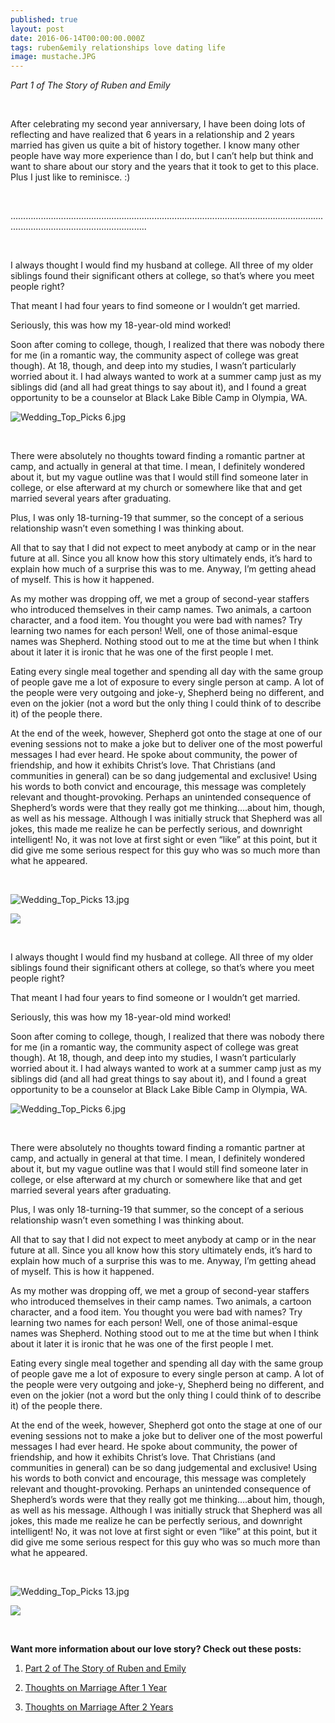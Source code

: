 ```yaml
---
published: true
layout: post
date: 2016-06-14T00:00:00.000Z
tags: ruben&emily relationships love dating life
image: mustache.JPG
---
```

*Part 1 of The Story of Ruben and Emily*

<br>

After celebrating my second year anniversary, I have been doing lots of reflecting and have realized that 6 years in a relationship and 2 years married has given us quite a bit of history together. I know many other people have way more experience than I do, but I can’t help but think and want to share about our story and the years that it took to get to this place. Plus I just like to reminisce. :)

<br>

…………………………………………………………………………………………………………….......................................................

<br>

I always thought I would find my husband at college. All three of my older siblings found their significant others at college, so that’s where you meet people right?

That meant I had four years to find someone or I wouldn’t get married.

Seriously, this was how my 18-year-old mind worked!

Soon after coming to college, though, I realized that there was nobody there for me (in a romantic way, the community aspect of college was great though). At 18, though, and deep into my studies, I wasn’t particularly worried about it. I had always wanted to work at a summer camp just as my siblings did (and all had great things to say about it), and I found a great opportunity to be a counselor at Black Lake Bible Camp in Olympia, WA.





![Wedding_Top_Picks 6.jpg](/content/Wedding_Top_Picks-6.jpg)

<br>

There were absolutely no thoughts toward finding a romantic partner at camp, and actually in general at that time. I mean, I definitely wondered about it, but my vague outline was that I would still find someone later in college, or else afterward at my church or somewhere like that and get married several years after graduating.

Plus, I was only 18-turning-19 that summer, so the concept of a serious relationship wasn’t even something I was thinking about.

All that to say that I did not expect to meet anybody at camp or in the near future at all. Since you all know how this story ultimately ends, it’s hard to explain how much of a surprise this was to me. Anyway, I’m getting ahead of myself. This is how it happened.


As my mother was dropping off, we met a group of second-year staffers who introduced themselves in their camp names. Two animals, a cartoon character, and a food item. You thought you were bad with names? Try learning two names for each person! Well, one of those animal-esque names was Shepherd. Nothing stood out to me at the time but when I think about it later it is ironic that he was one of the first people I met.

Eating every single meal together and spending all day with the same group of people gave me a lot of exposure to every single person at camp. A lot of the people were very outgoing and joke-y, Shepherd being no different, and even on the jokier (not a word but the only thing I could think of to describe it) of the people there.

At the end of the week, however, Shepherd got onto the stage at one of our evening sessions not to make a joke but to deliver one of the most powerful messages I had ever heard. He spoke about community, the power of friendship, and how it exhibits Christ’s love. That Christians (and communities in general) can be so dang judgemental and exclusive! Using his words to both convict and encourage, this message was completely relevant and thought-provoking. Perhaps an unintended consequence of Shepherd’s words were that they really got me thinking….about him, though, as well as his message. Although I was initially struck that Shepherd was all jokes, this made me realize he can be perfectly serious, and downright intelligent! No, it was not love at first sight or even “like” at this point, but it did give me some serious respect for this guy who was so much more than what he appeared.

<br>

![Wedding_Top_Picks 13.jpg](/content/Wedding_Top_Picks-13.jpg)



<a href="//www.pinterest.com/pin/create/button/" data-pin-do="buttonBookmark"  data-pin-color="red"><img src="//assets.pinterest.com/images/pidgets/pinit_fg_en_rect_red_20.png" /></a>
<!-- Please call pinit.js only once per page -->
<script type="text/javascript" async defer src="//assets.pinterest.com/js/pinit.js"></script>

<br>


I always thought I would find my husband at college. All three of my older siblings found their significant others at college, so that’s where you meet people right?

That meant I had four years to find someone or I wouldn’t get married.

Seriously, this was how my 18-year-old mind worked!

Soon after coming to college, though, I realized that there was nobody there for me (in a romantic way, the community aspect of college was great though). At 18, though, and deep into my studies, I wasn’t particularly worried about it. I had always wanted to work at a summer camp just as my siblings did (and all had great things to say about it), and I found a great opportunity to be a counselor at Black Lake Bible Camp in Olympia, WA.





![Wedding_Top_Picks 6.jpg](/content/Wedding_Top_Picks-6.jpg)

<br>

There were absolutely no thoughts toward finding a romantic partner at camp, and actually in general at that time. I mean, I definitely wondered about it, but my vague outline was that I would still find someone later in college, or else afterward at my church or somewhere like that and get married several years after graduating.

Plus, I was only 18-turning-19 that summer, so the concept of a serious relationship wasn’t even something I was thinking about.

All that to say that I did not expect to meet anybody at camp or in the near future at all. Since you all know how this story ultimately ends, it’s hard to explain how much of a surprise this was to me. Anyway, I’m getting ahead of myself. This is how it happened.


As my mother was dropping off, we met a group of second-year staffers who introduced themselves in their camp names. Two animals, a cartoon character, and a food item. You thought you were bad with names? Try learning two names for each person! Well, one of those animal-esque names was Shepherd. Nothing stood out to me at the time but when I think about it later it is ironic that he was one of the first people I met.

Eating every single meal together and spending all day with the same group of people gave me a lot of exposure to every single person at camp. A lot of the people were very outgoing and joke-y, Shepherd being no different, and even on the jokier (not a word but the only thing I could think of to describe it) of the people there.

At the end of the week, however, Shepherd got onto the stage at one of our evening sessions not to make a joke but to deliver one of the most powerful messages I had ever heard. He spoke about community, the power of friendship, and how it exhibits Christ’s love. That Christians (and communities in general) can be so dang judgemental and exclusive! Using his words to both convict and encourage, this message was completely relevant and thought-provoking. Perhaps an unintended consequence of Shepherd’s words were that they really got me thinking….about him, though, as well as his message. Although I was initially struck that Shepherd was all jokes, this made me realize he can be perfectly serious, and downright intelligent! No, it was not love at first sight or even “like” at this point, but it did give me some serious respect for this guy who was so much more than what he appeared.

<br>

![Wedding_Top_Picks 13.jpg](/content/Wedding_Top_Picks-13.jpg)



<a href="//www.pinterest.com/pin/create/button/" data-pin-do="buttonBookmark"  data-pin-color="red"><img src="//assets.pinterest.com/images/pidgets/pinit_fg_en_rect_red_20.png" /></a>
<!-- Please call pinit.js only once per page -->
<script type="text/javascript" async defer src="//assets.pinterest.com/js/pinit.js"></script>

<br>

**Want more information about our love story? Check out these posts:**

1. [Part 2 of The Story of Ruben and Emily](http://edibleem.com/letters-from-shepherd)

2. [Thoughts on Marriage After 1 Year](http://edibleem.com/i've-been-married-for-two-years!)

3. [Thoughts on Marriage After 2 Years](http://edibleem.com/i've-been-married-for-two-years!)
